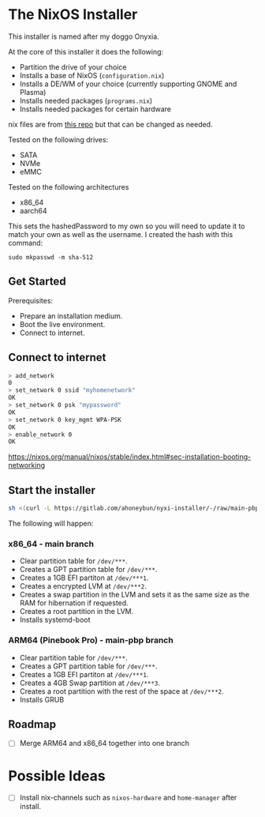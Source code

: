 # The NixOS Installer

This installer is named after my doggo Onyxia.

At the core of this installer it does the following:

- Partition the drive of your choice
- Installs a base of NixOS (`configuration.nix`)
- Installs a DE/WM of your choice (currently supporting GNOME and Plasma)
- Installs needed packages (`programs.nix`)
- Installs needed packages for certain hardware 

nix files are from [this repo](https://gitlab.com/ahoneybun/nix-configs/) but that can be changed as needed.

Tested on the following drives:
- SATA 
- NVMe
- eMMC

Tested on the following architectures
- x86_64 
- aarch64 

This sets the hashedPassword to my own so you will need to update it to match your own as well as the username. I created the hash with this command:

```
sudo mkpasswd -m sha-512
```

## Get Started

Prerequisites:

- Prepare an installation medium.
- Boot the live environment.
- Connect to internet.

## Connect to internet

```sh
> add_network
0
> set_network 0 ssid "myhomenetwork"
OK
> set_network 0 psk "mypassword"
OK
> set_network 0 key_mgmt WPA-PSK
OK
> enable_network 0
OK
```

https://nixos.org/manual/nixos/stable/index.html#sec-installation-booting-networking

## Start the installer

```sh
sh <(curl -L https://gitlab.com/ahoneybun/nyxi-installer/-/raw/main-pbp/install.sh)
```

The following will happen:

### x86_64 - main branch

- Clear partition table for `/dev/***`.
- Creates a GPT partition table for `/dev/***`.
- Creates a 1GB EFI partiton at `/dev/***1`.
- Creates a encrypted LVM at `/dev/***2`.
- Creates a swap partition in the LVM and sets it as the same size as the RAM for hibernation if requested.
- Creates a root partition in the LVM.
- Installs systemd-boot

### ARM64 (Pinebook Pro) - main-pbp branch 

- Clear partition table for `/dev/***`. 
- Creates a GPT partition table for `/dev/***`.
- Creates a 1GB EFI partiton at `/dev/***1`.
- Creates a 4GB Swap partition at `/dev/***3`.
- Creates a root partition with the rest of the space at `/dev/***2`.
- Installs GRUB

## Roadmap

- [ ] Merge ARM64 and x86_64 together into one branch

# Possible Ideas

- [ ] Install nix-channels such as `nixos-hardware` and `home-manager` after install.
